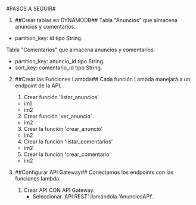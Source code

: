 #PASOS A SEGUIR#


1. ##Crear tablas en DYNAMODB##
 Tabla "Anuncios" que almacena anuncios y comentarios.
  - partition_key: id tipo String.

 Tabla "Comentarios" que almacena anuncios y comentarios.
  - partition_key: anuncio_id tipo String.
  - sort_key: comentario_id tipo String.



2. ##Crear las Funciones Lambda##
    Cada función Lambda manejará a un endpoint de la API.

    1. Crear función 'listar_anuncios'
    - im1
    - im2

    2. Crear función 'ver_anuncio'
    - im2

    3. Crear la función 'crear_anuncio'
    - im2

    4. Crear la función 'listar_comentarios'
    - im2

    5. Crear la función 'crear_comentario'
    - im2


2. ##Configurar API Gateway##
    Conectamos los endpoints con las funciones lambda.

    1. Crear API CON API Gateway.
        - Seleccionar 'API REST' llamándola 'AnunciosAPI'.
    




